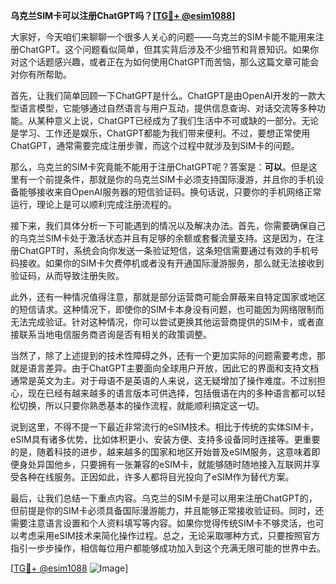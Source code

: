 **乌克兰SIM卡可以注册ChatGPT吗？[[TG💪+ @esim1088](https://t.me/s/esim1088)]**

大家好，今天咱们来聊聊一个很多人关心的问题——乌克兰的SIM卡能不能用来注册ChatGPT。这个问题看似简单，但其实背后涉及不少细节和背景知识。如果你对这个话题感兴趣，或者正在为如何使用ChatGPT而苦恼，那么这篇文章可能会对你有所帮助。

首先，让我们简单回顾一下ChatGPT是什么。ChatGPT是由OpenAI开发的一款大型语言模型，它能够通过自然语言与用户互动，提供信息查询、对话交流等多种功能。从某种意义上说，ChatGPT已经成为了我们生活中不可或缺的一部分。无论是学习、工作还是娱乐，ChatGPT都能为我们带来便利。不过，要想正常使用ChatGPT，通常需要完成注册步骤，而这个过程中就涉及到SIM卡的问题。

那么，乌克兰的SIM卡究竟能不能用于注册ChatGPT呢？答案是：**可以**。但是这里有一个前提条件，那就是你的乌克兰SIM卡必须支持国际漫游，并且你的手机设备能够接收来自OpenAI服务器的短信验证码。换句话说，只要你的手机网络正常运行，理论上是可以顺利完成注册流程的。

接下来，我们具体分析一下可能遇到的情况以及解决办法。首先，你需要确保自己的乌克兰SIM卡处于激活状态并且有足够的余额或套餐流量支持。这是因为，在注册ChatGPT时，系统会向你发送一条验证短信，这条短信需要通过有效的手机号码接收。如果你的SIM卡欠费停机或者没有开通国际漫游服务，那么就无法接收到验证码，从而导致注册失败。

此外，还有一种情况值得注意，那就是部分运营商可能会屏蔽来自特定国家或地区的短信请求。这种情况下，即使你的SIM卡本身没有问题，也可能因为网络限制而无法完成验证。针对这种情况，你可以尝试更换其他运营商提供的SIM卡，或者直接联系当地电信服务商咨询是否有相关的政策调整。

当然了，除了上述提到的技术性障碍之外，还有一个更加实际的问题需要考虑，那就是语言差异。由于ChatGPT主要面向全球用户开放，因此它的界面和支持文档通常是英文为主。对于母语不是英语的人来说，这无疑增加了操作难度。不过别担心，现在已经有越来越多的语言版本可供选择，包括俄语在内的多种语言都可以轻松切换，所以只要你熟悉基本的操作流程，就能顺利搞定这一切。

说到这里，不得不提一下最近非常流行的eSIM技术。相比于传统的实体SIM卡，eSIM具有诸多优势，比如体积更小、安装方便、支持多设备同时连接等。更重要的是，随着科技的进步，越来越多的国家和地区开始普及eSIM服务，这意味着即便身处异国他乡，只要拥有一张兼容的eSIM卡，就能够随时随地接入互联网并享受各种在线服务。正因如此，许多人都将目光投向了eSIM作为替代方案。

最后，让我们总结一下重点内容。乌克兰的SIM卡是可以用来注册ChatGPT的，但前提是你的SIM卡必须具备国际漫游能力，并且能够正常接收验证码。同时，还需要注意语言设置和个人资料填写等内容。如果你觉得传统SIM卡不够灵活，也可以考虑采用eSIM技术来简化操作过程。总之，无论采取哪种方式，只要按照官方指引一步步操作，相信每位用户都能够成功加入到这个充满无限可能的世界中去。

[[TG💪+ @esim1088](https://t.me/s/esim1088) ![Image](https://i.postimg.cc/4NQfJmqS/Snipaste-2025-05-13-00-14-12.png)]